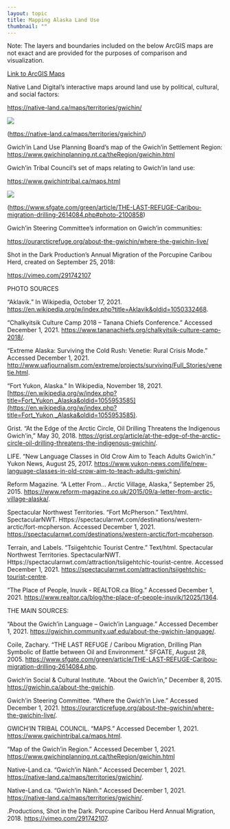 ```yaml
---
layout: topic
title: Mapping Alaska Land Use
thumbnail: ""
---
```

Note: The layers and boundaries included on the below ArcGIS maps are not exact and are provided for the purposes of comparison and visualization.



[Link to ArcGIS Maps](https://arcg.is/G515e0)



Native Land Digital’s interactive maps around land use by political, cultural, and social factors:

<https://native-land.ca/maps/territories/gwichin/>



![](https://lh5.googleusercontent.com/0Cwegex7CGCloh80SgZCK7Gl3tKDtDJRzsQ2TSc1byFGm_Ug3x9kc0OQxVBWbqjXX3AVF5Mwou6t3mIYOuKfrFQqdFha7UbictOrBxs1pAq2-WvtFlLPtb7KmcPTGQ19jFEfIjsO)

(<https://native-land.ca/maps/territories/gwichin/>)



Gwich’in Land Use Planning Board’s map of the Gwich’in Settlement Region: <https://www.gwichinplanning.nt.ca/theRegion/gwichin.html>



Gwich’in Tribal Council’s set of maps relating to Gwich’in land use:

<https://www.gwichintribal.ca/maps.html>



[![](https://lh6.googleusercontent.com/JKTNFa-lRVFTjsSQfyvQ_zk2KFW2GYPT4nXovQHGprXSDx760TszfIsf9vCoqvTabu6k95-FzgCXlI1ylQL5lHv8HD4kPQaZDpugCvmzRDrFLJ1OpU_ELoJ0tQFD5zHpF8ockKGB)](https://storymaps.arcgis.com/stories/db5d987e73704eedb3ea22f7d8d8f808)

(<https://www.sfgate.com/green/article/THE-LAST-REFUGE-Caribou-migration-drilling-2614084.php#photo-2100858>)



Gwich’in Steering Committee’s information on Gwich’in communities:

<https://ourarcticrefuge.org/about-the-gwichin/where-the-gwichin-live/>



Shot in the Dark Production’s Annual Migration of the Porcupine Caribou Herd, created on September 25, 2018:

<https://vimeo.com/291742107>





PHOTO SOURCES

“Aklavik.” In Wikipedia, October 17, 2021. <https://en.wikipedia.org/w/index.php?title=Aklavik&oldid=1050332468>.

“Chalkyitsik Culture Camp 2018 – Tanana Chiefs Conference.” Accessed December 1, 2021. <https://www.tananachiefs.org/chalkyitsik-culture-camp-2018/>.

“Extreme Alaska: Surviving the Cold Rush: Venetie: Rural Crisis Mode.” Accessed December 1, 2021. <http://www.uafjournalism.com/extreme/projects/surviving/Full_Stories/venetie.html>.

“Fort Yukon, Alaska.” In Wikipedia, November 18, 2021. [https://en.wikipedia.org/w/index.php?title=Fort_Yukon,_Alaska&oldid=1055953585](https://en.wikipedia.org/w/index.php?title=Fort_Yukon,_Alaska&oldid=1055953585).

Grist. “At the Edge of the Arctic Circle, Oil Drilling Threatens the Indigenous Gwich’in,” May 30, 2018. <https://grist.org/article/at-the-edge-of-the-arctic-circle-oil-drilling-threatens-the-indigenous-gwichin/>.

LIFE. “New Language Classes in Old Crow Aim to Teach Adults Gwich’in.” Yukon News, August 25, 2017. <https://www.yukon-news.com/life/new-language-classes-in-old-crow-aim-to-teach-adults-gwichin/>.

Reform Magazine. “A Letter From… Arctic Village, Alaska,” September 25, 2015. <https://www.reform-magazine.co.uk/2015/09/a-letter-from-arctic-village-alaska/>.

Spectacular Northwest Territories. “Fort McPherson.” Text/html. SpectacularNWT. Https://spectacularnwt.com/destinations/western-arctic/fort-mcpherson. Accessed December 1, 2021. <https://spectacularnwt.com/destinations/western-arctic/fort-mcpherson>.

Terrain, and Labels. “Tsiigehtchic Tourist Centre.” Text/html. Spectacular Northwest Territories. SpectacularNWT. Https://spectacularnwt.com/attraction/tsiigehtchic-tourist-centre. Accessed December 1, 2021. <https://spectacularnwt.com/attraction/tsiigehtchic-tourist-centre>.

“The Place of People, Inuvik - REALTOR.ca Blog.” Accessed December 1, 2021. <https://www.realtor.ca/blog/the-place-of-people-inuvik/12025/1364>.



THE MAIN SOURCES:

“About the Gwich’in Language – Gwich’in Language.” Accessed December 1, 2021. <https://gwichin.community.uaf.edu/about-the-gwichin-language/>.

Coile, Zachary. “THE LAST REFUGE / Caribou Migration, Drilling Plan Symbolic of Battle between Oil and Environment.” SFGATE, August 28, 2005. <https://www.sfgate.com/green/article/THE-LAST-REFUGE-Caribou-migration-drilling-2614084.php>.

Gwich’in Social & Cultural Institute. “About the Gwich’in,” December 8, 2015. <https://gwichin.ca/about-the-gwichin>.

Gwich’in Steering Committee. “Where the Gwich’in Live.” Accessed December 1, 2021. <https://ourarcticrefuge.org/about-the-gwichin/where-the-gwichin-live/>.

GWICH’IN TRIBAL COUNCIL. “MAPS.” Accessed December 1, 2021. <https://www.gwichintribal.ca/maps.html>.

“Map of the Gwich’in Region.” Accessed December 1, 2021. <https://www.gwichinplanning.nt.ca/theRegion/gwichin.html>

Native-Land.ca. “Gwich’in Nành.” Accessed December 1, 2021. <https://native-land.ca/maps/territories/gwichin/>.

Native-Land.ca. “Gwich’in Nành.” Accessed December 1, 2021. <https://native-land.ca/maps/territories/gwichin/>.

.Productions, Shot in the Dark. Porcupine Caribou Herd Annual Migration, 2018. <https://vimeo.com/291742107>.